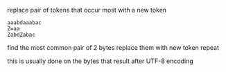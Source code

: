 replace pair of tokens that occur most with a new token
```
aaabdaaabac
Z=aa
ZabdZabac
```
find the most common pair of 2 bytes
replace them with new token
repeat

this is usually done on the bytes that result after UTF-8 encoding